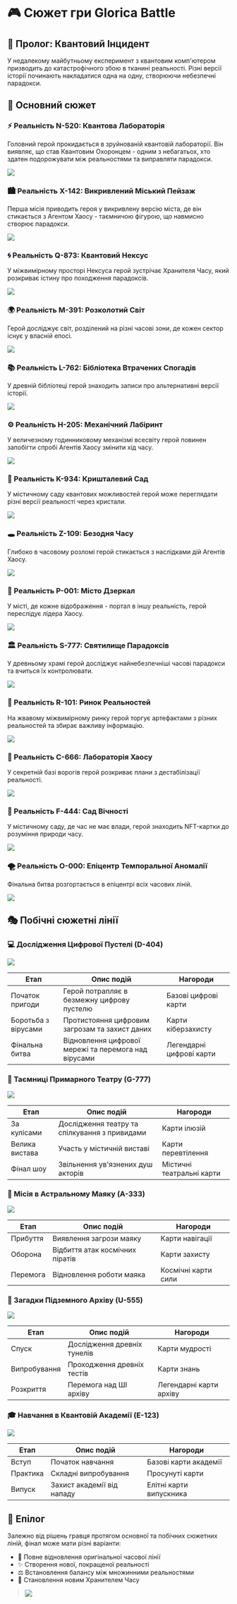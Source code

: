 # 🎮 Сюжет гри Glorica Battle

## 🌟 Пролог: Квантовий Інцидент
У недалекому майбутньому експеримент з квантовим комп'ютером призводить до катастрофічного збою в тканині реальності. Різні версії історії починають накладатися одна на одну, створюючи небезпечні парадокси.

## 🌌 Основний сюжет

### ⚡ Реальність N-520: Квантова Лабораторія 
Головний герой прокидається в зруйнованій квантовій лабораторії. Він виявляє, що став Квантовим Охоронцем - одним з небагатьох, хто здатен подорожувати між реальностями та виправляти парадокси.

![](https://raw.githubusercontent.com/TeslenkoPavlo/Game-Glorica-Battle/refs/heads/main/docs/other/img1.png)

### 🏙️ Реальність X-142: Викривлений Міський Пейзаж
Перша місія приводить героя у викривлену версію міста, де він стикається з Агентом Хаосу - таємничою фігурою, що навмисно створює парадокси.

![](https://raw.githubusercontent.com/TeslenkoPavlo/Game-Glorica-Battle/refs/heads/main/docs/other/img2.png)

### 🌀 Реальність Q-873: Квантовий Нексус
У міжвимірному просторі Нексуса герой зустрічає Хранителя Часу, який розкриває істину про походження парадоксів.

![](https://raw.githubusercontent.com/TeslenkoPavlo/Game-Glorica-Battle/refs/heads/main/docs/other/img3.png)

### 🌍 Реальність M-391: Розколотий Світ
Герой досліджує світ, розділений на різні часові зони, де кожен сектор існує у власній епосі.

![](https://raw.githubusercontent.com/TeslenkoPavlo/Game-Glorica-Battle/refs/heads/main/docs/other/img4.png)

### 📚 Реальність L-762: Бібліотека Втрачених Спогадів
У древній бібліотеці герой знаходить записи про альтернативні версії історії.

![](https://raw.githubusercontent.com/TeslenkoPavlo/Game-Glorica-Battle/refs/heads/main/docs/other/img5.png)

### ⚙️ Реальність H-205: Механічний Лабіринт
У величезному годинниковому механізмі всесвіту герой повинен запобігти спробі Агентів Хаосу змінити хід часу.

![](https://raw.githubusercontent.com/TeslenkoPavlo/Game-Glorica-Battle/refs/heads/main/docs/other/img6.png)

### 🌺 Реальність K-934: Кришталевий Сад
У містичному саду квантових можливостей герой може переглядати різні версії реальності через кристали.

![](https://raw.githubusercontent.com/TeslenkoPavlo/Game-Glorica-Battle/refs/heads/main/docs/other/img7.png)

### 🕳️ Реальність Z-109: Безодня Часу
Глибоко в часовому розломі герой стикається з наслідками дій Агентів Хаосу.

![](https://raw.githubusercontent.com/TeslenkoPavlo/Game-Glorica-Battle/refs/heads/main/docs/other/img8.png)

### 🌆 Реальність P-001: Місто Дзеркал
У місті, де кожне відображення - портал в іншу реальність, герой переслідує лідера Хаосу.

![](https://raw.githubusercontent.com/TeslenkoPavlo/Game-Glorica-Battle/refs/heads/main/docs/other/img9.png)

### 🏛️ Реальність S-777: Святилище Парадоксів
У древньому храмі герой досліджує найнебезпечніші часові парадокси та вчиться їх контролювати.

![](https://raw.githubusercontent.com/TeslenkoPavlo/Game-Glorica-Battle/refs/heads/main/docs/other/img16.png)

### 🏪 Реальність R-101: Ринок Реальностей
На жвавому міжвимірному ринку герой торгує артефактами з різних реальностей та збирає важливу інформацію.

![](https://raw.githubusercontent.com/TeslenkoPavlo/Game-Glorica-Battle/refs/heads/main/docs/other/img17.png)

### 🔬 Реальність C-666: Лабораторія Хаосу
У секретній базі ворогів герой розкриває плани з дестабілізації реальності.

![](https://raw.githubusercontent.com/TeslenkoPavlo/Game-Glorica-Battle/refs/heads/main/docs/other/img18.png)

### 🌳 Реальність F-444: Сад Вічності
У містичному саду, де час не має влади, герой знаходить NFT-картки до розуміння природи часу.

![](https://raw.githubusercontent.com/TeslenkoPavlo/Game-Glorica-Battle/refs/heads/main/docs/other/img19.png)

### 🌪️ Реальність O-000: Епіцентр Темпоральної Аномалії
Фінальна битва розгортається в епіцентрі всіх часових ліній.

![](https://raw.githubusercontent.com/TeslenkoPavlo/Game-Glorica-Battle/refs/heads/main/docs/other/img10.png)

## 🎭 Побічні сюжетні лінії

### 💻 Дослідження Цифрової Пустелі (D-404)

![](https://raw.githubusercontent.com/TeslenkoPavlo/Game-Glorica-Battle/refs/heads/main/docs/other/img11.png)

| Етап | Опис подій | Нагороди |
|------|------------|----------|
| Початок пригоди | Герой потрапляє в безмежну цифрову пустелю | Базові цифрові карти |
| Боротьба з вірусами | Протистояння цифровим загрозам та захист даних | Карти кіберзахисту |
| Фінальна битва | Відновлення цифрової мережі та перемога над вірусами | Легендарні цифрові карти |

### 👻 Таємниці Примарного Театру (G-777)

![](https://raw.githubusercontent.com/TeslenkoPavlo/Game-Glorica-Battle/refs/heads/main/docs/other/img12.png)

| Етап | Опис подій | Нагороди |
|------|------------|----------|
| За кулісами | Дослідження театру та спілкування з привидами | Карти ілюзій |
| Велика вистава | Участь у містичній виставі | Карти перевтілення |
| Фінал шоу | Звільнення ув'язнених душ акторів | Містичні театральні карти |

### 🌟 Місія в Астральному Маяку (A-333)

![](https://raw.githubusercontent.com/TeslenkoPavlo/Game-Glorica-Battle/refs/heads/main/docs/other/img13.png)

| Етап | Опис подій | Нагороди |
|------|------------|----------|
| Прибуття | Виявлення загрози маяку | Карти навігації |
| Оборона | Відбиття атак космічних піратів | Карти захисту |
| Перемога | Відновлення роботи маяка | Космічні карти сили |

### 📜 Загадки Підземного Архіву (U-555)

![](https://raw.githubusercontent.com/TeslenkoPavlo/Game-Glorica-Battle/refs/heads/main/docs/other/img14.png)

| Етап | Опис подій | Нагороди |
|------|------------|----------|
| Спуск | Дослідження древніх тунелів | Карти мудрості |
| Випробування | Проходження древніх тестів | Карти знань |
| Розкриття | Перемога над ШІ архіву | Легендарні карти архіву |

### 🎓 Навчання в Квантовій Академії (E-123)

![](https://raw.githubusercontent.com/TeslenkoPavlo/Game-Glorica-Battle/refs/heads/main/docs/other/img15.png)

| Етап | Опис подій | Нагороди |
|------|------------|----------|
| Вступ | Початок навчання | Базові карти академії |
| Практика | Складні випробування | Просунуті карти |
| Випуск | Захист академії від нападу | Елітні карти випускника |

## 🌟 Епілог
Залежно від рішень гравця протягом основної та побічних сюжетних ліній, фінал може мати різні варіанти:
- 🔄 Повне відновлення оригінальної часової лінії
- ✨ Створення нової, покращеної реальності
- ⚖️ Встановлення балансу між множинними реальностями
- 👑 Становлення новим Хранителем Часу

> ![](https://raw.githubusercontent.com/TeslenkoPavlo/Game-Glorica-Battle/refs/heads/main/docs/other/img20.png)
